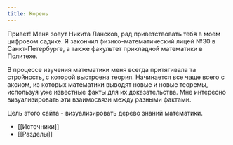 ```yaml
---
title: Корень
---
```


Привет! Меня зовут Никита Лансков, рад приветствовать тебя в моем цифровом садике. Я закончил физико-математический лицей №30 в Санкт-Петербурге, а также факультет прикладной математики в Политехе. 

В процессе изучения математики меня всегда притягивала та стройность, с которой выстроена теория. Начинается все чаще всего с аксиом, из которых математики выводят новые и новые теоремы, используя уже известные факты для их доказательства. Мне интересно визуализировать эти взаимосвязи между разными фактами. 

Цель этого сайта - визуализировать дерево знаний математики.

- [[Источники]]
- [[Разделы]]